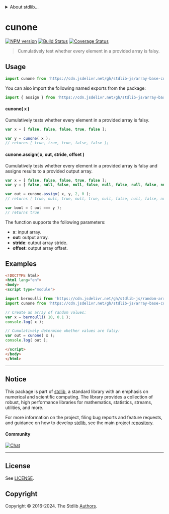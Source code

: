 <!--

@license Apache-2.0

Copyright (c) 2024 The Stdlib Authors.

Licensed under the Apache License, Version 2.0 (the "License");
you may not use this file except in compliance with the License.
You may obtain a copy of the License at

   http://www.apache.org/licenses/LICENSE-2.0

Unless required by applicable law or agreed to in writing, software
distributed under the License is distributed on an "AS IS" BASIS,
WITHOUT WARRANTIES OR CONDITIONS OF ANY KIND, either express or implied.
See the License for the specific language governing permissions and
limitations under the License.

-->


<details>
  <summary>
    About stdlib...
  </summary>
  <p>We believe in a future in which the web is a preferred environment for numerical computation. To help realize this future, we've built stdlib. stdlib is a standard library, with an emphasis on numerical and scientific computation, written in JavaScript (and C) for execution in browsers and in Node.js.</p>
  <p>The library is fully decomposable, being architected in such a way that you can swap out and mix and match APIs and functionality to cater to your exact preferences and use cases.</p>
  <p>When you use stdlib, you can be absolutely certain that you are using the most thorough, rigorous, well-written, studied, documented, tested, measured, and high-quality code out there.</p>
  <p>To join us in bringing numerical computing to the web, get started by checking us out on <a href="https://github.com/stdlib-js/stdlib">GitHub</a>, and please consider <a href="https://opencollective.com/stdlib">financially supporting stdlib</a>. We greatly appreciate your continued support!</p>
</details>

# cunone

[![NPM version][npm-image]][npm-url] [![Build Status][test-image]][test-url] [![Coverage Status][coverage-image]][coverage-url] <!-- [![dependencies][dependencies-image]][dependencies-url] -->

> Cumulatively test whether every element in a provided array is falsy.



<section class="usage">

## Usage

```javascript
import cunone from 'https://cdn.jsdelivr.net/gh/stdlib-js/array-base-cunone@esm/index.mjs';
```

You can also import the following named exports from the package:

```javascript
import { assign } from 'https://cdn.jsdelivr.net/gh/stdlib-js/array-base-cunone@esm/index.mjs';
```

#### cunone( x )

Cumulatively tests whether every element in a provided array is falsy.

```javascript
var x = [ false, false, false, true, false ];

var y = cunone( x );
// returns [ true, true, true, false, false ];
```

#### cunone.assign( x, out, stride, offset )

Cumulatively tests whether every element in a provided array is falsy and assigns results to a provided output array.

```javascript
var x = [ false, false, false, true, false ];
var y = [ false, null, false, null, false, null, false, null, false, null ];

var out = cunone.assign( x, y, 2, 0 );
// returns [ true, null, true, null, true, null, false, null, false, null ]

var bool = ( out === y );
// returns true
```

The function supports the following parameters:

-   **x**: input array.
-   **out**: output array.
-   **stride**: output array stride.
-   **offset**: output array offset.

</section>

<!-- /.usage -->

<section class="notes">

</section>

<!-- /.notes -->

<section class="examples">

## Examples

<!-- eslint no-undef: "error" -->

```html
<!DOCTYPE html>
<html lang="en">
<body>
<script type="module">

import bernoulli from 'https://cdn.jsdelivr.net/gh/stdlib-js/random-array-bernoulli@esm/index.mjs';
import cunone from 'https://cdn.jsdelivr.net/gh/stdlib-js/array-base-cunone@esm/index.mjs';

// Create an array of random values:
var x = bernoulli( 10, 0.1 );
console.log( x );

// Cumulatively determine whether values are falsy:
var out = cunone( x );
console.log( out );

</script>
</body>
</html>
```

</section>

<!-- /.examples -->

<!-- Section for related `stdlib` packages. Do not manually edit this section, as it is automatically populated. -->

<section class="related">

</section>

<!-- /.related -->

<!-- Section for all links. Make sure to keep an empty line after the `section` element and another before the `/section` close. -->


<section class="main-repo" >

* * *

## Notice

This package is part of [stdlib][stdlib], a standard library with an emphasis on numerical and scientific computing. The library provides a collection of robust, high performance libraries for mathematics, statistics, streams, utilities, and more.

For more information on the project, filing bug reports and feature requests, and guidance on how to develop [stdlib][stdlib], see the main project [repository][stdlib].

#### Community

[![Chat][chat-image]][chat-url]

---

## License

See [LICENSE][stdlib-license].


## Copyright

Copyright &copy; 2016-2024. The Stdlib [Authors][stdlib-authors].

</section>

<!-- /.stdlib -->

<!-- Section for all links. Make sure to keep an empty line after the `section` element and another before the `/section` close. -->

<section class="links">

[npm-image]: http://img.shields.io/npm/v/@stdlib/array-base-cunone.svg
[npm-url]: https://npmjs.org/package/@stdlib/array-base-cunone

[test-image]: https://github.com/stdlib-js/array-base-cunone/actions/workflows/test.yml/badge.svg?branch=v0.1.0
[test-url]: https://github.com/stdlib-js/array-base-cunone/actions/workflows/test.yml?query=branch:v0.1.0

[coverage-image]: https://img.shields.io/codecov/c/github/stdlib-js/array-base-cunone/main.svg
[coverage-url]: https://codecov.io/github/stdlib-js/array-base-cunone?branch=main

<!--

[dependencies-image]: https://img.shields.io/david/stdlib-js/array-base-cunone.svg
[dependencies-url]: https://david-dm.org/stdlib-js/array-base-cunone/main

-->

[chat-image]: https://img.shields.io/gitter/room/stdlib-js/stdlib.svg
[chat-url]: https://app.gitter.im/#/room/#stdlib-js_stdlib:gitter.im

[stdlib]: https://github.com/stdlib-js/stdlib

[stdlib-authors]: https://github.com/stdlib-js/stdlib/graphs/contributors

[umd]: https://github.com/umdjs/umd
[es-module]: https://developer.mozilla.org/en-US/docs/Web/JavaScript/Guide/Modules

[deno-url]: https://github.com/stdlib-js/array-base-cunone/tree/deno
[deno-readme]: https://github.com/stdlib-js/array-base-cunone/blob/deno/README.md
[umd-url]: https://github.com/stdlib-js/array-base-cunone/tree/umd
[umd-readme]: https://github.com/stdlib-js/array-base-cunone/blob/umd/README.md
[esm-url]: https://github.com/stdlib-js/array-base-cunone/tree/esm
[esm-readme]: https://github.com/stdlib-js/array-base-cunone/blob/esm/README.md
[branches-url]: https://github.com/stdlib-js/array-base-cunone/blob/main/branches.md

[stdlib-license]: https://raw.githubusercontent.com/stdlib-js/array-base-cunone/main/LICENSE

</section>

<!-- /.links -->
